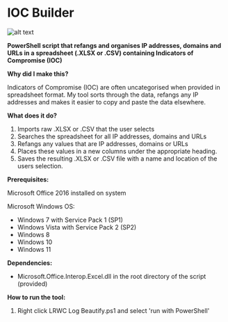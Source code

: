 # IOC Builder

![alt text](https://github.com/nwjohns101/IOC-Builder/blob/Dev/Images/logo.png) 

**PowerShell script that refangs and organises IP addresses, domains and URLs in a spreadsheet (.XLSX or .CSV) containing Indicators of Compromise (IOC)**

**Why did I make this?**

Indicators of Compromise (IOC) are often uncategorised when provided in spreadsheet format. My tool sorts through the data, refangs any IP addresses and makes it easier to copy and paste the data elsewhere.

**What does it do?**
1) Imports raw .XLSX or .CSV that the user selects
2) Searches the spreadsheet for all IP addresses, domains and URLs
3) Refangs any values that are IP addresses, domains or URLs
4) Places these values in a new columns under the appropriate heading.
5) Saves the resulting .XLSX or .CSV file with a name and location of the users selection. 

**Prerequisites:**

Microsoft Office 2016 installed on system

Microsoft Windows OS:
- Windows 7 with Service Pack 1 (SP1)
- Windows Vista with Service Pack 2 (SP2)
- Windows 8
- Windows 10
- Windows 11

**Dependencies:**
- Microsoft.Office.Interop.Excel.dll in the root directory of the script (provided)

**How to run the tool:**
1) Right click LRWC Log Beautify.ps1 and select 'run with PowerShell'
